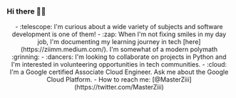 
  ### Hi there 👋:smile:

<!--
**Z11mm/z11mm** is a ✨ _special_ ✨ repository because its `README.md` (this file) appears on your GitHub profile.

Here are some ideas to get you started:

- 🔭 I’m currently working on ...
- 🌱 I’m currently learning ...
- 👯 I’m looking to collaborate on ...
- 🤔 I’m looking for help with ...
- 💬 Ask me about ...
- 📫 How to reach me: ...
- 😄 Pronouns: ...
- ⚡ Fun fact: ...
-->
<p align="center">
- :telescope: I'm curious about a wide variety of subjects and software development is one of them! 
- :zap: When I'm not fixing smiles in my day job, I'm documenting my learning journey in tech [here](https://ziimm.medium.com/). I'm somewhat of a modern polymath :grinning: 
- :dancers: I'm looking to collaborate on projects in Python and I'm interested in volunteering opportunities in tech communities.
- :cloud: I'm a Google certified Associate Cloud Engineer. Ask me about the Google Cloud Platform.
- How to reach me: [@MasterZiii](https://twitter.com/MasterZiii)
</p>
